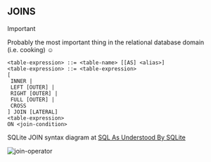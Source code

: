 ## JOINS

> [!IMPORTANT]
> Probably the most important thing in the relational database domain  
> (i.e. cooking) :relaxed:
```
<table-expression> ::= <table-name> [[AS] <alias>]
<table-expression> ::= <table-expression>
[
 INNER |
 LEFT [OUTER] |
 RIGHT [OUTER] |
 FULL [OUTER] |
 CROSS
] JOIN [LATERAL]
<table-expression>
ON <join-condition>
```
SQLite JOIN syntax diagram at [SQL As Understood By SQLite](https://devdoc.net/database/sqlite-3.0.7.2/lang_select.html)  

![join-operator](https://github.com/user-attachments/assets/1d283a35-15bd-46e5-8c46-d7ca8e1c9204)
